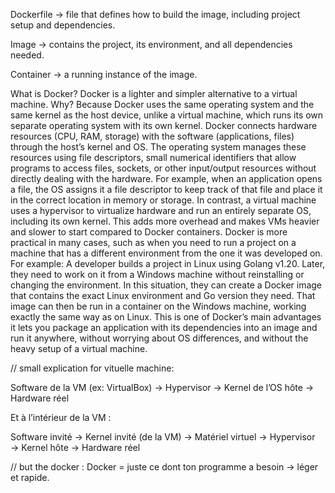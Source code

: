 Dockerfile → file that defines how to build the image, including project setup and dependencies.

Image → contains the project, its environment, and all dependencies needed.

Container → a running instance of the image.

What is Docker?
Docker is a lighter and simpler alternative to a virtual machine.
Why? Because Docker uses the same operating system and the same kernel as the host device, unlike a virtual machine, which runs its own separate operating system with its own kernel.
Docker connects hardware resources (CPU, RAM, storage) with the software (applications, files) through the host’s kernel and OS. The operating system manages these resources using file descriptors, small numerical identifiers that allow programs to access files, sockets, or other input/output resources without directly dealing with the hardware. For example, when an application opens a file, the OS assigns it a file descriptor to keep track of that file and place it in the correct location in memory or storage.
In contrast, a virtual machine uses a hypervisor to virtualize hardware and run an entirely separate OS, including its own kernel. This adds more overhead and makes VMs heavier and slower to start compared to Docker containers.
Docker is more practical in many cases, such as when you need to run a project on a machine that has a different environment from the one it was developed on.
For example:
    A developer builds a project in Linux using Golang v1.20.
    Later, they need to work on it from a Windows machine without reinstalling or changing the environment.
    In this situation, they can create a Docker image that contains the exact Linux environment and Go version they need. That image can then be run in a container on the Windows machine, working exactly the same way as on Linux.
This is one of Docker’s main advantages it lets you package an application with its dependencies into an image and run it anywhere, without worrying about OS differences, and without the heavy setup of a virtual machine.

// small explication for vituelle machine: 

Software de la VM (ex: VirtualBox) → Hypervisor → Kernel de l’OS hôte → Hardware réel

Et à l’intérieur de la VM :

Software invité → Kernel invité (de la VM) → Matériel virtuel → Hypervisor → Kernel hôte → Hardware réel

// but the docker :
Docker = juste ce dont ton programme a besoin → léger et rapide.
